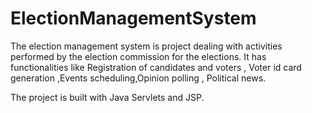 # ElectionManagementSystem
The election management system is project dealing with activities performed 
by the election commission for the elections. 
It has functionalities like Registration of candidates and voters ,
Voter id card generation ,Events scheduling,Opinion polling , Political news.

The project is built with Java Servlets and JSP.
